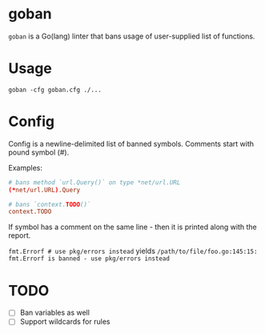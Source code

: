# goban

`goban` is a Go(lang) linter that bans usage of user-supplied list of functions.

# Usage
`goban -cfg goban.cfg ./...`

# Config
Config is a newline-delimited list of banned symbols. Comments start with pound 
symbol (#).

Examples:
```conf
# bans method `url.Query()` on type *net/url.URL
(*net/url.URL).Query

# bans `context.TODO()`
context.TODO
```

If symbol has a comment on the same line - then it is printed along with the
report.

`fmt.Errorf # use pkg/errors instead` yields `/path/to/file/foo.go:145:15: fmt.Errorf is banned - use pkg/errors instead`

# TODO
- [ ] Ban variables as well
- [ ] Support wildcards for rules
